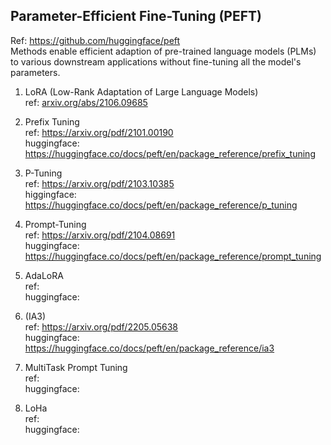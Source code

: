 

## Parameter-Efficient Fine-Tuning (PEFT)
Ref: https://github.com/huggingface/peft</br>
Methods enable efficient adaption of pre-trained language models (PLMs) to various downstream applications without fine-tuning all the model's parameters.</br>

1. LoRA (Low-Rank Adaptation of Large Language Models)</br>
   ref: [arxiv.org/abs/2106.09685](https://arxiv.org/pdf/2106.09685)</br>

2. Prefix Tuning</br>
   ref: https://arxiv.org/pdf/2101.00190</br>
   huggingface: https://huggingface.co/docs/peft/en/package_reference/prefix_tuning</br>

3. P-Tuning</br>
   ref: https://arxiv.org/pdf/2103.10385</br>
   higgingface: https://huggingface.co/docs/peft/en/package_reference/p_tuning</br>
   
4. Prompt-Tuning</br>
   ref: https://arxiv.org/pdf/2104.08691 </br>
   huggingface: https://huggingface.co/docs/peft/en/package_reference/prompt_tuning</br>

5. AdaLoRA</br>
   ref: </br>
   huggingface: </br>
   
7. (IA3)</br>
   ref: https://arxiv.org/pdf/2205.05638</br>
   huggingface: https://huggingface.co/docs/peft/en/package_reference/ia3</br>
   
8. MultiTask Prompt Tuning</br>
   ref: </br>
   huggingface: </br>
   
9. LoHa</br>
   ref: </br>
   huggingface: </br>
   
